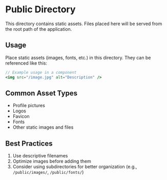# Public Directory

This directory contains static assets. Files placed here will be served from the root path of the application.

## Usage

Place static assets (images, fonts, etc.) in this directory. They can be referenced like this:

```jsx
// Example usage in a component
<img src="/image.jpg" alt="Description" />
```

## Common Asset Types

- Profile pictures
- Logos
- Favicon
- Fonts
- Other static images and files

## Best Practices

1. Use descriptive filenames
2. Optimize images before adding them
3. Consider using subdirectories for better organization (e.g., `/public/images/`, `/public/fonts/`) 
